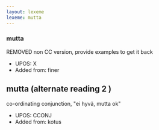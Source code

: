 ```yaml
---
layout: lexeme
lexeme: mutta
---
```


###  mutta

REMOVED non CC version, provide examples to get it back
* UPOS:  X
* Added from:  finer


## mutta (alternate reading 2 )

co-ordinating conjunction, "ei hyvä, mutta ok"
* UPOS:  CCONJ
* Added from:  kotus

